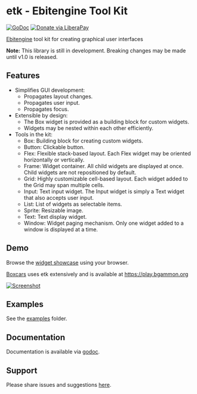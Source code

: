 # etk - Ebitengine Tool Kit
[![GoDoc](https://code.rocket9labs.com/tslocum/godoc-static/raw/branch/master/badge.svg)](https://docs.rocket9labs.com/code.rocket9labs.com/tslocum/etk)
[![Donate via LiberaPay](https://img.shields.io/liberapay/receives/rocket9labs.com.svg?logo=liberapay)](https://liberapay.com/rocket9labs.com)

[Ebitengine](https://github.com/hajimehoshi/ebiten) tool kit for creating graphical user interfaces

**Note:** This library is still in development. Breaking changes may be made until v1.0 is released.

## Features

- Simplifies GUI development:
  - Propagates layout changes.
  - Propagates user input.
  - Propagates focus.
- Extensible by design:
  - The Box widget is provided as a building block for custom widgets.
  - Widgets may be nested within each other efficiently.
- Tools in the kit:
  - Box: Building block for creating custom widgets.
  - Button: Clickable button.
  - Flex: Flexible stack-based layout. Each Flex widget may be oriented horizontally or vertically.
  - Frame: Widget container. All child widgets are displayed at once. Child widgets are not repositioned by default.
  - Grid: Highly customizable cell-based layout. Each widget added to the Grid may span multiple cells.
  - Input: Text input widget. The Input widget is simply a Text widget that also accepts user input.
  - List: List of widgets as selectable items.
  - Sprite: Resizable image.
  - Text: Text display widget.
  - Window: Widget paging mechanism. Only one widget added to a window is displayed at a time.

## Demo

Browse the [widget showcase](https://rocketnine.itch.io/etk?secret=etk) using your browser. 

[Boxcars](https://code.rocket9labs.com/tslocum/boxcars) uses etk extensively and is available at https://play.bgammon.org

[![Screenshot](https://code.rocket9labs.com/tslocum/boxcars/raw/branch/main/screenshot.png)](https://code.rocket9labs.com/tslocum/boxcars/src/branch/main/screenshot.png)

## Examples

See the [examples](https://code.rocket9labs.com/tslocum/etk/src/branch/main/examples) folder.

## Documentation

Documentation is available via [godoc](https://docs.rocket9labs.com/code.rocket9labs.com/tslocum/etk).

## Support

Please share issues and suggestions [here](https://code.rocket9labs.com/tslocum/etk/issues).
